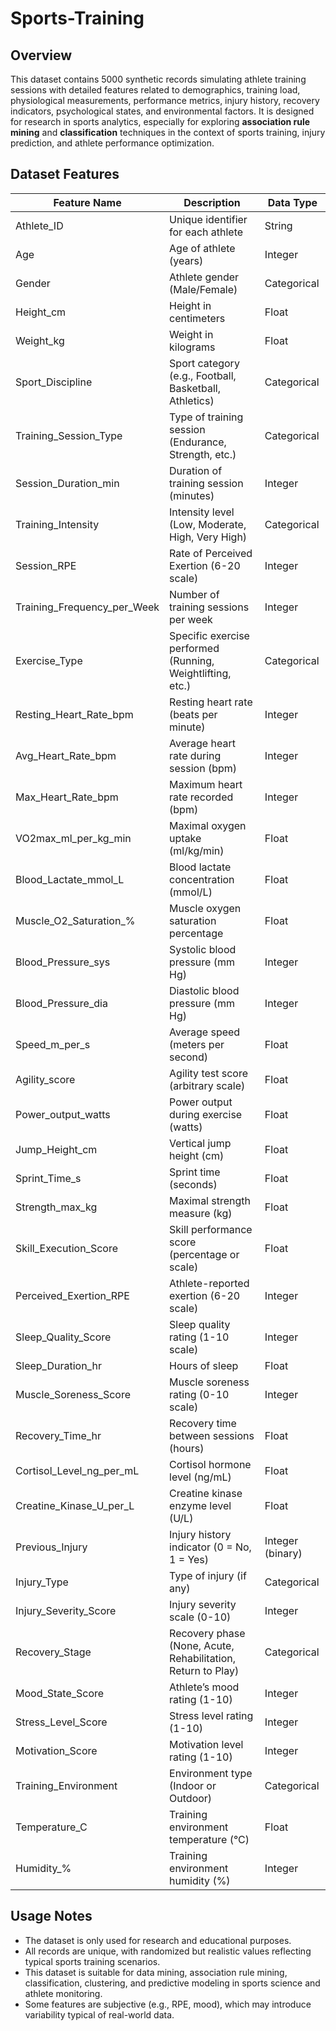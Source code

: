 # Sports-Training

## Overview

This dataset contains 5000 synthetic records simulating athlete training sessions with detailed features related to demographics, training load, physiological measurements, performance metrics, injury history, recovery indicators, psychological states, and environmental factors. It is designed for research in sports analytics, especially for exploring **association rule mining** and **classification** techniques in the context of sports training, injury prediction, and athlete performance optimization.

## Dataset Features

| Feature Name              | Description                                                  | Data Type          |
|--------------------------|--------------------------------------------------------------|--------------------|
| Athlete_ID               | Unique identifier for each athlete                           | String             |
| Age                      | Age of athlete (years)                                        | Integer            |
| Gender                   | Athlete gender (Male/Female)                                 | Categorical        |
| Height_cm                | Height in centimeters                                        | Float              |
| Weight_kg                | Weight in kilograms                                         | Float              |
| Sport_Discipline         | Sport category (e.g., Football, Basketball, Athletics)       | Categorical        |
| Training_Session_Type    | Type of training session (Endurance, Strength, etc.)         | Categorical        |
| Session_Duration_min     | Duration of training session (minutes)                       | Integer            |
| Training_Intensity       | Intensity level (Low, Moderate, High, Very High)             | Categorical        |
| Session_RPE              | Rate of Perceived Exertion (6-20 scale)                       | Integer            |
| Training_Frequency_per_Week | Number of training sessions per week                        | Integer            |
| Exercise_Type            | Specific exercise performed (Running, Weightlifting, etc.)   | Categorical        |
| Resting_Heart_Rate_bpm   | Resting heart rate (beats per minute)                         | Integer            |
| Avg_Heart_Rate_bpm       | Average heart rate during session (bpm)                       | Integer            |
| Max_Heart_Rate_bpm       | Maximum heart rate recorded (bpm)                             | Integer            |
| VO2max_ml_per_kg_min     | Maximal oxygen uptake (ml/kg/min)                             | Float              |
| Blood_Lactate_mmol_L     | Blood lactate concentration (mmol/L)                          | Float              |
| Muscle_O2_Saturation_%   | Muscle oxygen saturation percentage                           | Float              |
| Blood_Pressure_sys       | Systolic blood pressure (mm Hg)                               | Integer            |
| Blood_Pressure_dia       | Diastolic blood pressure (mm Hg)                              | Integer            |
| Speed_m_per_s            | Average speed (meters per second)                             | Float              |
| Agility_score            | Agility test score (arbitrary scale)                          | Float              |
| Power_output_watts       | Power output during exercise (watts)                          | Float              |
| Jump_Height_cm           | Vertical jump height (cm)                                     | Float              |
| Sprint_Time_s            | Sprint time (seconds)                                         | Float              |
| Strength_max_kg          | Maximal strength measure (kg)                                 | Float              |
| Skill_Execution_Score    | Skill performance score (percentage or scale)                 | Float              |
| Perceived_Exertion_RPE   | Athlete-reported exertion (6-20 scale)                        | Integer            |
| Sleep_Quality_Score      | Sleep quality rating (1-10 scale)                             | Integer            |
| Sleep_Duration_hr        | Hours of sleep                                               | Float              |
| Muscle_Soreness_Score    | Muscle soreness rating (0-10 scale)                           | Integer            |
| Recovery_Time_hr         | Recovery time between sessions (hours)                        | Float              |
| Cortisol_Level_ng_per_mL | Cortisol hormone level (ng/mL)                                | Float              |
| Creatine_Kinase_U_per_L  | Creatine kinase enzyme level (U/L)                            | Float              |
| Previous_Injury          | Injury history indicator (0 = No, 1 = Yes)                   | Integer (binary)   |
| Injury_Type              | Type of injury (if any)                                       | Categorical        |
| Injury_Severity_Score    | Injury severity scale (0-10)                                  | Integer            |
| Recovery_Stage           | Recovery phase (None, Acute, Rehabilitation, Return to Play) | Categorical        |
| Mood_State_Score         | Athlete’s mood rating (1-10)                                  | Integer            |
| Stress_Level_Score       | Stress level rating (1-10)                                    | Integer            |
| Motivation_Score         | Motivation level rating (1-10)                                | Integer            |
| Training_Environment     | Environment type (Indoor or Outdoor)                          | Categorical        |
| Temperature_C            | Training environment temperature (°C)                         | Float              |
| Humidity_%               | Training environment humidity (%)                             | Integer            |

## Usage Notes

- The dataset is only used for research and educational purposes.
- All records are unique, with randomized but realistic values reflecting typical sports training scenarios.
- This dataset is suitable for data mining, association rule mining, classification, clustering, and predictive modeling in sports science and athlete monitoring.
- Some features are subjective (e.g., RPE, mood), which may introduce variability typical of real-world data.


